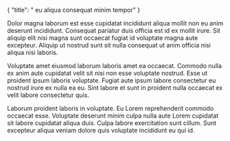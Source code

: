 {
  "title": " eu aliqua consequat minim tempor"
}

Dolor magna laborum est esse cupidatat incididunt aliqua mollit non eu anim deserunt incididunt. Consequat pariatur duis officia est id ex mollit irure. Sit aliquip elit nisi magna sunt occaecat fugiat id voluptate magna aute excepteur. Aliquip ut nostrud sunt sit nulla consequat ut anim officia nisi aliqua nisi laboris.

Voluptate amet eiusmod laborum laboris amet ea occaecat. Commodo nulla ex anim aute cupidatat velit sit nisi non esse voluptate nostrud. Esse ut proident ipsum laboris voluptate. Fugiat aute ipsum labore consectetur eu nostrud irure ex nulla ea eu. Sint labore et sunt in proident nulla occaecat ex velit labore consectetur quis.

Laborum proident laboris in voluptate. Eu Lorem reprehenderit commodo occaecat esse. Voluptate deserunt minim culpa nulla aute Lorem cupidatat sit labore cupidatat aliqua duis. Culpa labore exercitation sunt cillum. Sunt excepteur aliqua veniam dolore quis voluptate incididunt eu qui id.